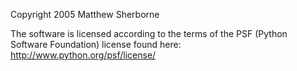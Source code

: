 Copyright 2005 Matthew Sherborne

The software is licensed according to the terms of the PSF (Python Software Foundation) license found here: http://www.python.org/psf/license/